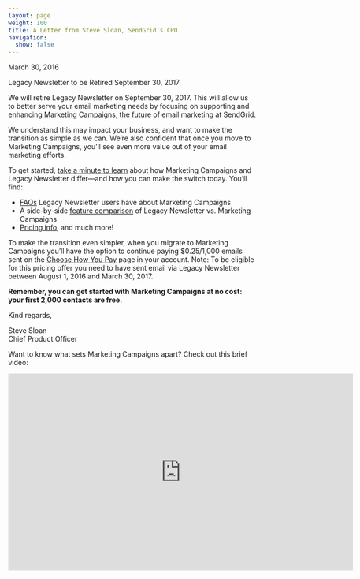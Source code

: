 ```yaml
---
layout: page
weight: 100
title: A Letter from Steve Sloan, SendGrid's CPO
navigation:
  show: false
---
```

March 30, 2016

<page-anchor el="h2">
Legacy Newsletter to be Retired September 30, 2017
</page-anchor>

We will retire Legacy Newsletter on September 30, 2017. This will allow us to better serve your email marketing needs by focusing on supporting and enhancing Marketing Campaigns, the future of email marketing at SendGrid.

We understand this may impact your business, and want to make the transition as simple as we can. We’re also confident that once you move to Marketing Campaigns, you’ll see even more value out of your email marketing efforts.

To get started, [take a minute to learn]({{root_url}}/User_Guide/Legacy_Newsletter/index.html) about how Marketing Campaigns and Legacy Newsletter differ—and how you can make the switch today. You’ll find:

* [FAQs]({{root_url}}/User_Guide/Legacy_Newsletter/faq.html) Legacy Newsletter users have about Marketing Campaigns
* A side-by-side [feature comparison]({{root_url}}/User_Guide/Legacy_Newsletter/Side_by_Side_Comparisons/index.html) of Legacy Newsletter vs. Marketing Campaigns
* [Pricing info]({{root_url}}/User_Guide/Legacy_Newsletter/Side_by_Side_Comparisons/pricing.html), and much more!

To make the transition even simpler, when you migrate to Marketing Campaigns you’ll have the option to continue paying $0.25/1,000 emails sent on the [Choose How You Pay]( https://app.sendgrid.com/settings/choose_how_you_pay) page in your account. Note: To be eligible for this pricing offer you need to have sent email via Legacy Newsletter between August 1, 2016 and March 30, 2017.

<strong>Remember, you can get started with Marketing Campaigns at no cost: your first 2,000 contacts are free.</strong>

Kind regards,

Steve Sloan<br />
Chief Product Officer

Want to know what sets Marketing Campaigns apart? Check out this brief video:

<p><iframe src="https://player.vimeo.com/video/185514373" width="700" height="400" frameborder="0" allowfullscreen=""></iframe></p>
